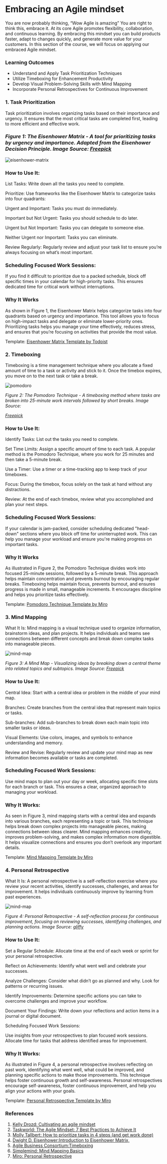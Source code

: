 # Embracing an Agile mindset

You are now probably thinking, “Wow Agile is amazing” You are right to think this, embrace it. At its core Agile promotes flexibility, collaboration, and continuous learning. By embracing this mindset you can build products faster, adapt to changes quickly, and generate more value for your customers. In this section of the course, we will focus on applying our embraced Agile mindset.

### Learning Outcomes

- Understand and Apply Task Prioritization Techniques
- Utilize Timeboxing for Enhancement Productivity
- Develop Visual Problem-Solving Skills with Mind Mapping
- Incorporate Personal Retrospectives for Continuous Improvement

### 1. Task Prioritization

Task prioritization involves organizing tasks based on their importance and urgency. It ensures that the most critical tasks are completed first, leading to more efficient and effective work.

### *Figure 1: The Eisenhower Matrix - A tool for prioritizing tasks by urgency and importance. Adapted from the Eisenhower Decision Principle. Image Source: [Freepick](https://www.freepik.com/)*

![eisenhower-matrix](img/eisenhower-matrix-urgent-important-four-quadrants.png)


### How to Use It:

List Tasks: Write down all the tasks you need to complete.

Prioritize: Use frameworks like the Eisenhower Matrix to categorize tasks into four quadrants:

Urgent and Important: Tasks you must do immediately.

Important but Not Urgent: Tasks you should schedule to do later.

Urgent but Not Important: Tasks you can delegate to someone else.

Neither Urgent nor Important: Tasks you can eliminate.

Review Regularly: Regularly review and adjust your task list to ensure you’re always focusing on what’s most important.

### Scheduling Focused Work Sessions:

If you find it difficult to prioritize due to a packed schedule, block off specific times in your calendar for high-priority tasks. This ensures dedicated time for critical work without interruptions.

### Why It Works

As shown in Figure 1, the Eisenhower Matrix helps categorize tasks into four quadrants based on urgency and importance. This tool allows you to focus on high-impact tasks and delegate or eliminate lower-priority ones. Prioritizing tasks helps you manage your time effectively, reduces stress, and ensures that you’re focusing on activities that provide the most value.

Template: [Eisenhower Matrix Template by Todoist](https://todoist.com/productivity-methods/eisenhower-matrix)

### 2. Timeboxing

Timeboxing is a time management technique where you allocate a fixed amount of time to a task or activity and stick to it. Once the timebox expires, you move on to the next task or take a break.

![pomodoro](img/pomodoro-technique-luxafor.png)

*Figure 2: The Pomodoro Technique - A timeboxing method where tasks are broken into 25-minute work intervals followed by short breaks. Image Source:*

[*Freepick*](https://www.freepik.com/)

### How to Use It:

Identify Tasks: List out the tasks you need to complete.

Set Time Limits: Assign a specific amount of time to each task. A popular method is the Pomodoro Technique, where you work for 25 minutes and then take a 5-minute break.

Use a Timer: Use a timer or a time-tracking app to keep track of your timeboxes.

Focus: During the timebox, focus solely on the task at hand without any distractions.

Review: At the end of each timebox, review what you accomplished and plan your next steps.

### Scheduling Focused Work Sessions:

If your calendar is jam-packed, consider scheduling dedicated "head-down" sections where you block off time for uninterrupted work. This can help you manage your workload and ensure you're making progress on important tasks.

### Why It Works

As illustrated in Figure 2, the Pomodoro Technique divides work into focused 25-minute sessions, followed by a 5-minute break. This approach helps maintain concentration and prevents burnout by encouraging regular breaks. Timeboxing helps maintain focus, prevents burnout, and ensures progress is made in small, manageable increments. It encourages discipline and helps you prioritize tasks effectively.

Template: [Pomodoro Technique Template by Miro](https://miro.com/miroverse/the-pomodoro-technique-template/)

### 3. Mind Mapping

What It Is: Mind mapping is a visual technique used to organize information, brainstorm ideas, and plan projects. It helps individuals and teams see connections between different concepts and break down complex tasks into manageable pieces.


![mind-map](img/mind_mapping.jpg)

*Figure 3: A Mind Map - Visualizing ideas by breaking down a central theme into related topics and subtopics. Image Source: [Freepick](https://www.freepik.com/)*

### How to Use It:

Central Idea: Start with a central idea or problem in the middle of your mind map.

Branches: Create branches from the central idea that represent main topics or tasks.

Sub-branches: Add sub-branches to break down each main topic into smaller tasks or ideas.

Visual Elements: Use colors, images, and symbols to enhance understanding and memory.

Review and Revise: Regularly review and update your mind map as new information becomes available or tasks are completed.

### Scheduling Focused Work Sessions:

Use mind maps to plan out your day or week, allocating specific time slots for each branch or task. This ensures a clear, organized approach to managing your workload.

### Why It Works:

As seen in Figure 3, mind mapping starts with a central idea and expands into various branches, each representing a topic or task. This technique helps break down complex projects into manageable pieces, making connections between ideas clearer. Mind mapping enhances creativity, improves problem-solving, and makes complex information more digestible. It helps visualize connections and ensures you don’t overlook any important details.

Template: [Mind Mapping Template by Miro](https://miro.com/templates/mind-map/)

### 4. Personal Retrospective

What It Is: A personal retrospective is a self-reflection exercise where you review your recent activities, identify successes, challenges, and areas for improvement. It helps individuals continuously improve by learning from past experiences.

![mind-map](img/personal_retrsopective.png)

*Figure 4: Personal Retrospective - A self-reflection process for continuous improvement, focusing on reviewing successes, identifying challenges, and planning actions. Image Source: [gliffy](https://www.gliffy.com/blog/retrospective-templates)*

### How to Use It:

Set a Regular Schedule: Allocate time at the end of each week or sprint for your personal retrospective.

Reflect on Achievements: Identify what went well and celebrate your successes.

Analyze Challenges: Consider what didn’t go as planned and why. Look for patterns or recurring issues.

Identify Improvements: Determine specific actions you can take to overcome challenges and improve your workflow.

Document Your Findings: Write down your reflections and action items in a journal or digital document.

Scheduling Focused Work Sessions:

Use insights from your retrospectives to plan focused work sessions. Allocate time for tasks that address identified areas for improvement.

### Why It Works:

As illustrated in Figure 4, a personal retrospective involves reflecting on past work, identifying what went well, what could be improved, and planning specific actions to make those improvements. This technique helps foster continuous growth and self-awareness. Personal retrospectives encourage self-awareness, foster continuous improvement, and help you align your actions with your goals.

Template: [Personal Retrospective Template by Miro](https://miro.com/miroverse/personal-retrospective-template/)

### References

1. [Kelly Drozd: Cultivating an agile mindset](https://www.atlassian.com/agile/advantage/agile-mindset)
2. [Taskworld: The Agile Mindset: 7 Best Practices to Achieve It](https://taskworld.com/blog/the-agile-mindset-7-best-practices-to-achieve-it/)
3. [Molly Tallbert: How to prioritize tasks in 4 steps (and get work done)](https://asana.com/resources/how-prioritize-tasks-work)
4. [Dwight D. Eisenhower:Introduction to Eisenhower Matrix,](https://www.eisenhower.me/eisenhower-matrix/)
5. [Agile Business Consortium:Timeboxing](https://www.agilebusiness.org/resource/timeboxing.html)
6. [Simplemind: Mind Mapping Basics](https://simplemind.eu/how-to-mind-map/basics/)
7. [Miro: Personal Retrospective](https://miro.com/agile/guide-to-retrospectives/)
